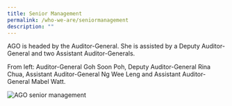 ```yaml
---
title: Senior Management
permalink: /who-we-are/seniormanagement
description: ""
---
```

AGO is headed by the Auditor-General. She is assisted by a Deputy Auditor-General and two Assistant Auditor-Generals.

From left: Auditor-General Goh Soon Poh, Deputy Auditor-General Rina Chua, Assistant Auditor-General Ng Wee Leng and Assistant Auditor-General Mabel Watt.

![AGO senior management](https://www.ago.gov.sg/images/default-source/default-album/sm-photo.jpg)